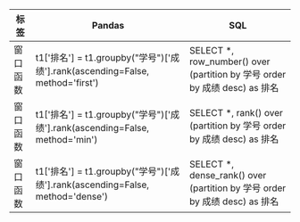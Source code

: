 |标签|Pandas|SQL|
|----|------|---|
|窗口函数|t1['排名'] = t1.groupby("学号")['成绩'].rank(ascending=False, method='first')|SELECT *, row_number() over (partition by 学号 order by 成绩 desc) as 排名|
|窗口函数|t1['排名'] = t1.groupby("学号")['成绩'].rank(ascending=False, method='min')|SELECT *, rank() over (partition by 学号 order by 成绩 desc) as 排名|
|窗口函数|t1['排名'] = t1.groupby("学号")['成绩'].rank(ascending=False, method='dense')|SELECT *, dense_rank() over (partition by 学号 order by 成绩 desc) as 排名|
